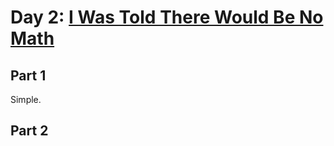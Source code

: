 # Day 2: [I Was Told There Would Be No Math](https://adventofcode.com/2015/day/2)

## Part 1

Simple.

## Part 2

